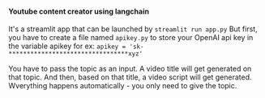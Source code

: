 #### Youtube content creator using langchain
It's a streamlit app that can be launched by `streamlit run app.py`
But first, you have to create a file named `apikey.py` to store your OpenAI api key in the variable apikey
for ex: `apikey = 'sk-*********************************xyz'`

You have to pass the topic as an input. A video title will get generated on that topic. And then, based on that title, a video script will get generated. Wverything happens automatically - you only need to give the topic.
